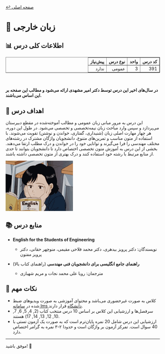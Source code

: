 [↩️ صفحه اصلی](/README.md)

# 📘 زبان خارجی

## 📊 اطلاعات کلی درس

<div align="center" style="direction: rtl">
    <table border="1" style="text-align: right;">
        <thead>
            <tr>
                <th>کد درس</th>
                <th>واحد</th>
                <th>نوع درس</th>
                <th>پیش‌نیاز</th>
            </tr>
        </thead>
        <tbody>
            <tr>
                <td>391</td>
                <td>3</td>
                <td>عمومی</td>
                <td>ندارد</td>
            </tr>
        </tbody>
    </table>
</div>

<br><br>
**در سال‌های اخیر این درس توسط دکتر امیر مشهدی ارائه می‌شود و مطالب این صفحه بر این اساس می‌باشند.**


## 🎯 اهداف درس
این درس به مرور مبانی زبان عمومی و مطالب آموخته‌شده در مقطع دبیرستان می‌پردازد و سپس وارد مباحث زبان نیمه‌تخصصی و تخصصی می‌شود. در طول این دوره، هر چهار مهارت اصلی زبان (شنیداری، گفتاری، خواندن و نوشتن) تقویت می‌شوند. با استفاده از متون مناسب و تمرین‌های متنوع، دانشجویان واژگان مشترک در رشته‌های مختلف مهندسی را فرا می‌گیرند و توانایی خود را در خواندن و درک مطلب ارتقا می‌دهند. بخشی از این درس به آموزش متون تخصصی اختصاص دارد تا دانشجویان بتوانند تا حدی از منابع مرتبط با رشته خود استفاده کنند و درک بهتری از متون تخصصی داشته باشند.

![gif](./تصاویر/gif.gif)

## 📚 منابع درس

- **English for the Students of Engineering**  
  - نویسندگان: دکتر پرویز بیدهری، دکتر محمد فلاحی مقیمی، منوچهر حقانی، دکتر پرویز مفتون

- **راهنمای جامع انگلیسی برای دانشجویان فنی مهندسی** (راهنمای کتاب بالا)
    - مترجمان: رویا علی محمد نجات و مریم شهبازی

## 🔗 نکات مهم
- کلاس به صورت غیرحضوری می‌باشد و محتوای آموزشی به صورت ویدیوهای ضبط شده در [سامانه lms دانشگاه](https://lms.scu.ac.ir/) قرار دارند. 
- سرفصل‌ها و ارزشیابی این کلاس بر اساس 10 درس منتخب کتاب (2, 4, 5, 6, 7, 10, 12, 13, 14, 17) هستند.
- ارزشیابی این درس شامل 20 نمره پایان‌ترم است که به صورت یک آزمون تستی با 40 سوال است. تمرکز آزمون بر واژگان است و حدودا ۲-۳ نمره به گرامر اختصاص دارد.


---

موفق باشید! 🚀
